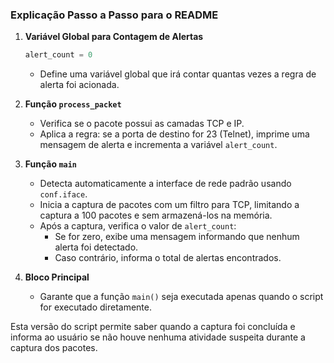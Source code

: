 ### Explicação Passo a Passo para o README

1. **Variável Global para Contagem de Alertas**  
   ```python
   alert_count = 0
   ```  
   - Define uma variável global que irá contar quantas vezes a regra de alerta foi acionada.

2. **Função `process_packet`**  
   - Verifica se o pacote possui as camadas TCP e IP.  
   - Aplica a regra: se a porta de destino for 23 (Telnet), imprime uma mensagem de alerta e incrementa a variável `alert_count`.

3. **Função `main`**  
   - Detecta automaticamente a interface de rede padrão usando `conf.iface`.  
   - Inicia a captura de pacotes com um filtro para TCP, limitando a captura a 100 pacotes e sem armazená-los na memória.  
   - Após a captura, verifica o valor de `alert_count`:
     - Se for zero, exibe uma mensagem informando que nenhum alerta foi detectado.
     - Caso contrário, informa o total de alertas encontrados.

4. **Bloco Principal**  
   - Garante que a função `main()` seja executada apenas quando o script for executado diretamente.

Esta versão do script permite saber quando a captura foi concluída e informa ao usuário se não houve nenhuma atividade suspeita durante a captura dos pacotes.